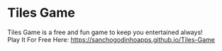 # Tiles Game
Tiles Game is a free and fun game to keep you entertained always!
<br>
Play It For Free Here: <a href="https://sanchogodinhoapps.github.io/Tiles-Game">https://sanchogodinhoapps.github.io/Tiles-Game</a>